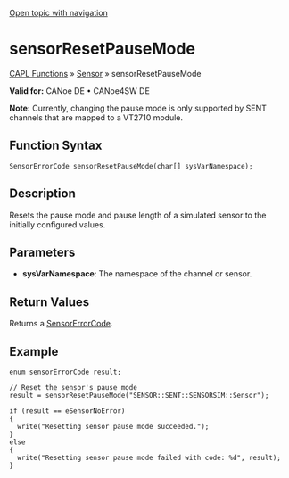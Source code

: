 [Open topic with navigation](../../../../../CANoeDEFamily.htm#Topics/CAPLFunctions/Sensor/Functions/CAPLfunctionSensorResetPauseMode.md)

# sensorResetPauseMode

[CAPL Functions](../../CAPLfunctions.md) » [Sensor](../CAPLfunctionsSensorOverview.md) » sensorResetPauseMode

**Valid for:** CANoe DE • CANoe4SW DE

**Note:** Currently, changing the pause mode is only supported by SENT channels that are mapped to a VT2710 module.

## Function Syntax

```plaintext
SensorErrorCode sensorResetPauseMode(char[] sysVarNamespace);
```

## Description

Resets the pause mode and pause length of a simulated sensor to the initially configured values.

## Parameters

- **sysVarNamespace**: The namespace of the channel or sensor.

## Return Values

Returns a [SensorErrorCode](../CAPLfunctionsSensorEnumeration.md).

## Example

```plaintext
enum sensorErrorCode result;

// Reset the sensor's pause mode
result = sensorResetPauseMode("SENSOR::SENT::SENSORSIM::Sensor");

if (result == eSensorNoError)
{
  write("Resetting sensor pause mode succeeded.");
}
else
{
  write("Resetting sensor pause mode failed with code: %d", result);
}
```

